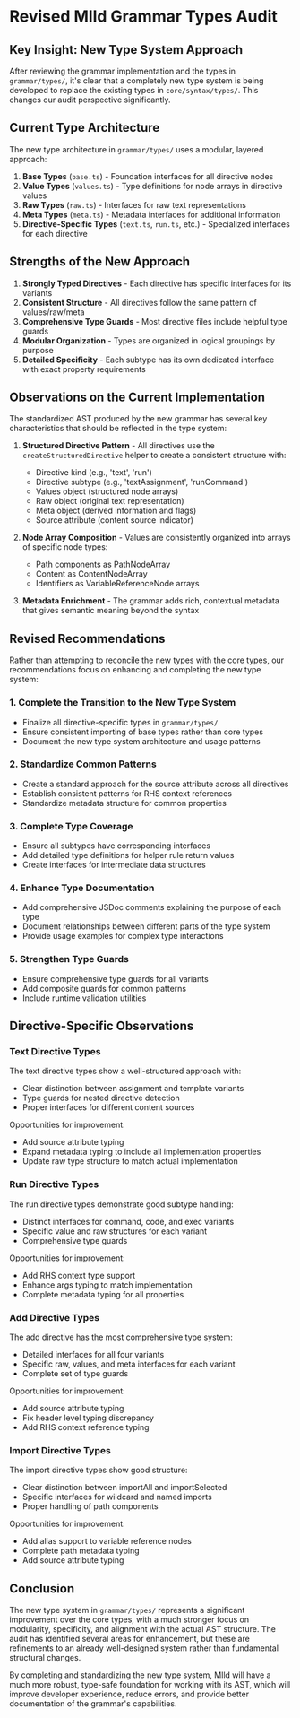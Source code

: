 # Revised Mlld Grammar Types Audit

## Key Insight: New Type System Approach

After reviewing the grammar implementation and the types in `grammar/types/`, it's clear that a completely new type system is being developed to replace the existing types in `core/syntax/types/`. This changes our audit perspective significantly.

## Current Type Architecture

The new type architecture in `grammar/types/` uses a modular, layered approach:

1. **Base Types** (`base.ts`) - Foundation interfaces for all directive nodes
2. **Value Types** (`values.ts`) - Type definitions for node arrays in directive values
3. **Raw Types** (`raw.ts`) - Interfaces for raw text representations
4. **Meta Types** (`meta.ts`) - Metadata interfaces for additional information
5. **Directive-Specific Types** (`text.ts`, `run.ts`, etc.) - Specialized interfaces for each directive

## Strengths of the New Approach

1. **Strongly Typed Directives** - Each directive has specific interfaces for its variants
2. **Consistent Structure** - All directives follow the same pattern of values/raw/meta
3. **Comprehensive Type Guards** - Most directive files include helpful type guards
4. **Modular Organization** - Types are organized in logical groupings by purpose
5. **Detailed Specificity** - Each subtype has its own dedicated interface with exact property requirements

## Observations on the Current Implementation

The standardized AST produced by the new grammar has several key characteristics that should be reflected in the type system:

1. **Structured Directive Pattern** - All directives use the `createStructuredDirective` helper to create a consistent structure with:
   - Directive kind (e.g., 'text', 'run')
   - Directive subtype (e.g., 'textAssignment', 'runCommand')
   - Values object (structured node arrays)
   - Raw object (original text representation)
   - Meta object (derived information and flags)
   - Source attribute (content source indicator)

2. **Node Array Composition** - Values are consistently organized into arrays of specific node types:
   - Path components as PathNodeArray
   - Content as ContentNodeArray
   - Identifiers as VariableReferenceNode arrays

3. **Metadata Enrichment** - The grammar adds rich, contextual metadata that gives semantic meaning beyond the syntax

## Revised Recommendations

Rather than attempting to reconcile the new types with the core types, our recommendations focus on enhancing and completing the new type system:

### 1. Complete the Transition to the New Type System

- Finalize all directive-specific types in `grammar/types/`
- Ensure consistent importing of base types rather than core types
- Document the new type system architecture and usage patterns

### 2. Standardize Common Patterns

- Create a standard approach for the source attribute across all directives
- Establish consistent patterns for RHS context references
- Standardize metadata structure for common properties

### 3. Complete Type Coverage

- Ensure all subtypes have corresponding interfaces
- Add detailed type definitions for helper rule return values
- Create interfaces for intermediate data structures

### 4. Enhance Type Documentation

- Add comprehensive JSDoc comments explaining the purpose of each type
- Document relationships between different parts of the type system
- Provide usage examples for complex type interactions

### 5. Strengthen Type Guards

- Ensure comprehensive type guards for all variants
- Add composite guards for common patterns
- Include runtime validation utilities

## Directive-Specific Observations

### Text Directive Types

The text directive types show a well-structured approach with:
- Clear distinction between assignment and template variants
- Type guards for nested directive detection
- Proper interfaces for different content sources

Opportunities for improvement:
- Add source attribute typing
- Expand metadata typing to include all implementation properties
- Update raw type structure to match actual implementation

### Run Directive Types

The run directive types demonstrate good subtype handling:
- Distinct interfaces for command, code, and exec variants
- Specific value and raw structures for each variant
- Comprehensive type guards

Opportunities for improvement:
- Add RHS context type support
- Enhance args typing to match implementation
- Complete metadata typing for all properties

### Add Directive Types

The add directive has the most comprehensive type system:
- Detailed interfaces for all four variants
- Specific raw, values, and meta interfaces for each variant
- Complete set of type guards

Opportunities for improvement:
- Add source attribute typing
- Fix header level typing discrepancy
- Add RHS context reference typing

### Import Directive Types

The import directive types show good structure:
- Clear distinction between importAll and importSelected
- Specific interfaces for wildcard and named imports
- Proper handling of path components

Opportunities for improvement:
- Add alias support to variable reference nodes
- Complete path metadata typing
- Add source attribute typing

## Conclusion

The new type system in `grammar/types/` represents a significant improvement over the core types, with a much stronger focus on modularity, specificity, and alignment with the actual AST structure. The audit has identified several areas for enhancement, but these are refinements to an already well-designed system rather than fundamental structural changes.

By completing and standardizing the new type system, Mlld will have a much more robust, type-safe foundation for working with its AST, which will improve developer experience, reduce errors, and provide better documentation of the grammar's capabilities.